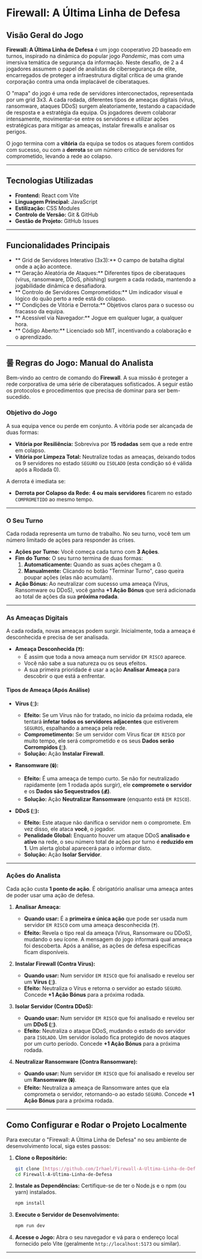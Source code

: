#  Firewall: A Última Linha de Defesa 

##  Visão Geral do Jogo

**Firewall: A Última Linha de Defesa** é um jogo cooperativo 2D baseado em turnos, inspirado na dinâmica do popular jogo *Pandemic*, mas com uma imersiva temática de segurança da informação. Neste desafio, de 2 a 4 jogadores assumem o papel de analistas de cibersegurança de elite, encarregados de proteger a infraestrutura digital crítica de uma grande corporação contra uma onda implacável de ciberataques.

O "mapa" do jogo é uma rede de servidores interconectados, representada por um grid 3x3. A cada rodada, diferentes tipos de ameaças digitais (vírus, ransomware, ataques DDoS) surgem aleatoriamente, testando a capacidade de resposta e a estratégia da equipa. Os jogadores devem colaborar intensamente, movimentar-se entre os servidores e utilizar ações estratégicas para mitigar as ameaças, instalar firewalls e analisar os perigos.

O jogo termina com a **vitória** da equipa se todos os ataques forem contidos com sucesso, ou com a **derrota** se um número crítico de servidores for comprometido, levando a rede ao colapso.

---

##  Tecnologias Utilizadas

* **Frontend:** React com Vite
* **Linguagem Principal:** JavaScript 
* **Estilização:** CSS Modules 
* **Controlo de Versão:** Git & GitHub
* **Gestão de Projeto:** GitHub Issues


---

##  Funcionalidades Principais

* ** Grid de Servidores Interativo (3x3):** O campo de batalha digital onde a ação acontece. 
* ** Geração Aleatória de Ataques:** Diferentes tipos de ciberataques (vírus, ransomware, DDoS, phishing) surgem a cada rodada, mantendo a jogabilidade dinâmica e desafiadora. 
* ** Controlo de Servidores Comprometidos:** Um indicador visual e lógico do quão perto a rede está do colapso. 
* ** Condições de Vitória e Derrota:** Objetivos claros para o sucesso ou fracasso da equipa. 
* ** Acessível via Navegador:** Jogue em qualquer lugar, a qualquer hora. 
* ** Código Aberto:** Licenciado sob MIT, incentivando a colaboração e o aprendizado. 

---

## 룰 Regras do Jogo: Manual do Analista

Bem-vindo ao centro de comando do **Firewall**. A sua missão é proteger a rede corporativa de uma série de ciberataques sofisticados. A seguir estão os protocolos e procedimentos que precisa de dominar para ser bem-sucedido.

### Objetivo do Jogo

A sua equipa vence ou perde em conjunto. A vitória pode ser alcançada de duas formas:
* **Vitória por Resiliência:** Sobreviva por **15 rodadas** sem que a rede entre em colapso.
* **Vitória por Limpeza Total:** Neutralize todas as ameaças, deixando todos os 9 servidores no estado `SEGURO` ou `ISOLADO` (esta condição só é válida após a Rodada 0).

A derrota é imediata se:
* **Derrota por Colapso da Rede:** **4 ou mais servidores** ficarem no estado `COMPROMETIDO` ao mesmo tempo.

---

### O Seu Turno

Cada rodada representa um turno de trabalho. No seu turno, você tem um número limitado de ações para responder às crises.

* **Ações por Turno:** Você começa cada turno com **3 Ações**.
* **Fim do Turno:** O seu turno termina de duas formas:
    1.  **Automaticamente:** Quando as suas ações chegam a 0.
    2.  **Manualmente:** Clicando no botão "Terminar Turno", caso queira poupar ações (elas não acumulam).
* **Ação Bónus:** Ao neutralizar com sucesso uma ameaça (Vírus, Ransomware ou DDoS), você ganha **+1 Ação Bónus** que será adicionada ao total de ações da sua **próxima rodada**.

---

### As Ameaças Digitais

A cada rodada, novas ameaças podem surgir. Inicialmente, toda a ameaça é desconhecida e precisa de ser analisada.

* **Ameaça Desconhecida (`❓`):**
    * É assim que toda a nova ameaça num servidor `EM RISCO` aparece.
    * Você não sabe a sua natureza ou os seus efeitos.
    * A sua primeira prioridade é usar a ação **Analisar Ameaça** para descobrir o que está a enfrentar.

#### Tipos de Ameaça (Após Análise)

* **Vírus (`🦠`):**
    * **Efeito:** Se um Vírus não for tratado, no início da próxima rodada, ele tentará **infetar todos os servidores adjacentes** que estiverem `SEGUROS`, espalhando a ameaça pela rede.
    * **Comprometimento:** Se um servidor com Vírus ficar `EM RISCO` por muito tempo, ele será comprometido e os seus **Dados serão Corrompidos (`📄`)**.
    * **Solução:** Ação **Instalar Firewall**.

* **Ransomware (`🔒`):**
    * **Efeito:** É uma ameaça de tempo curto. Se não for neutralizado rapidamente (em 1 rodada após surgir), ele **compromete o servidor** e os **Dados são Sequestrados (`💰`)**.
    * **Solução:** Ação **Neutralizar Ransomware** (enquanto está `EM RISCO`).

* **DDoS (`🚦`):**
    * **Efeito:** Este ataque não danifica o servidor nem o compromete. Em vez disso, ele ataca **você**, o jogador.
    * **Penalidade Global:** Enquanto houver um ataque DDoS **analisado e ativo** na rede, o seu número total de ações por turno é **reduzido em 1**. Um alerta global aparecerá para o informar disto.
    * **Solução:** Ação **Isolar Servidor**.

---

### Ações do Analista

Cada ação custa **1 ponto de ação**. É obrigatório analisar uma ameaça antes de poder usar uma ação de defesa.

1.  **Analisar Ameaça:**
    * **Quando usar:** É a **primeira e única ação** que pode ser usada num servidor `EM RISCO` com uma ameaça desconhecida (`❓`).
    * **Efeito:** Revela o tipo real da ameaça (Vírus, Ransomware ou DDoS), mudando o seu ícone. A mensagem do jogo informará qual ameaça foi descoberta. Após a análise, as ações de defesa específicas ficam disponíveis.

2.  **Instalar Firewall (Contra Vírus):**
    * **Quando usar:** Num servidor `EM RISCO` que foi analisado e revelou ser um **Vírus (`🦠`)**.
    * **Efeito:** Neutraliza o Vírus e retorna o servidor ao estado `SEGURO`. Concede **+1 Ação Bónus** para a próxima rodada.

3.  **Isolar Servidor (Contra DDoS):**
    * **Quando usar:** Num servidor `EM RISCO` que foi analisado e revelou ser um **DDoS (`🚦`)**.
    * **Efeito:** Neutraliza o ataque DDoS, mudando o estado do servidor para `ISOLADO`. Um servidor isolado fica protegido de novos ataques por um curto período. Concede **+1 Ação Bónus** para a próxima rodada.

4.  **Neutralizar Ransomware (Contra Ransomware):**
    * **Quando usar:** Num servidor `EM RISCO` que foi analisado e revelou ser um **Ransomware (`🔒`)**.
    * **Efeito:** Neutraliza a ameaça de Ransomware antes que ela comprometa o servidor, retornando-o ao estado `SEGURO`. Concede **+1 Ação Bónus** para a próxima rodada.

---


##  Como Configurar e Rodar o Projeto Localmente

Para executar o "Firewall: A Última Linha de Defesa" no seu ambiente de desenvolvimento local, siga estes passos:

1.  **Clone o Repositório:**
    ```bash
    git clone [https://github.com/Irhael/Firewall-A-Ultima-Linha-de-Defesa.git]
    cd Firewall-A-Ultima-Linha-de-Defesa
    ```

2.  **Instale as Dependências:**
    Certifique-se de ter o Node.js e o npm (ou yarn) instalados.
    ```bash
    npm install
    ```

3.  **Execute o Servidor de Desenvolvimento:**
    ```bash
    npm run dev
    ```
    

4.  **Acesse o Jogo:**
    Abra o seu navegador e vá para o endereço local fornecido pelo Vite (geralmente `http://localhost:5173` ou similar).

---
